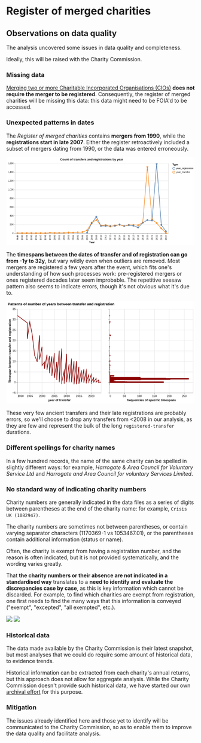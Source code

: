 # Register of merged charities

## Observations on data quality

The analysis uncovered some issues in data quality and completeness.

Ideally, this will be raised with the Charity Commission.

### Missing data

[Merging two or more Charitable Incorporated Organisations (CIOs)](https://www.gov.uk/government/publications/register-of-merged-charities/guidance-about-the-register-of-merged-charities#merging-two-or-more-charitable-incorporated-organisations-cios) **does not require the merger to be registered**. Consequently, the register of merged charities will be missing this data: this data might need to be FOIA'd to be accessed.

### Unexpected patterns in dates

The *Register of merged charities* contains **mergers from 1990**, while the **registrations start in late 2007**. Either the register retroactively included a subset of mergers dating from 1990, or the data was entered erroneously.

![](../assets/count_transfer_registration_year.png)

The **timespans between the dates of transfer and of registration can go from -1y to 32y**, but vary wildly even when outliers are removed. Most mergers are registered a few years after the event, which fits one's understanding of how such processes work: pre-registered mergers or ones registered decades later seem improbable. The repetitive seesaw pattern also seems to indicate errors, though it's not obvious what it's due to.

![](../assets/diff_transfer_registration_year.png)

These very few ancient transfers and their late registrations are probably errors, so we'll choose to drop any transfers from <2008 in our analysis, as they are few and represent the bulk of the long `registered-transfer` durations.

### Different spellings for charity names

In a few hundred records, the name of the same charity can be spelled in slightly different ways: for example, *Harrogate & Area Council for Voluntary Service Ltd* and *Harrogate and Area Council for voluntary Services Limited*.

### No standard way of indicating charity numbers

Charity numbers are generally indicated in the data files as a series of digits between parentheses at the end of the charity name: for example, `Crisis UK (1082947)`.

The charity numbers are sometimes not between parentheses, or contain varying separator characters (1170369-1 vs 1053467.01), or the parentheses contain additional information (status or name).

Often, the charity is exempt from having a registration number, and the reason is often indicated, but it is not provided systematically, and the wording varies greatly.

That **the charity numbers or their absence are not indicated in a standardised way** translates to a **need to identify and evaluate the discrepancies case by case**, as this is key information which cannot be discarded. For example, to find which charities are exempt from registration, one first needs to find the many ways that this information is conveyed ("exempt", "excepted", "all exempted", etc.).

<img src="../../assets/no_charity_numbers_transferors.png" width="400">

<img src="../../assets/no_charity_numbers_transferees.png" width="400">

### Historical data

The data made available by the Charity Commission is their latest snapshot, but most analyses that we could do require some amount of historical data, to evidence trends.

Historical information can be extracted from each charity's annual returns, but this approach does not allow for aggregate analysis. While the Charity Commission doesn't provide such historical data, we have started our own [archival effort](https://github.com/dataactivists/charity_commission_register/tree/main/archive) for this purpose.

### Mitigation

The issues already identified here and those yet to identify will be communicated to the Charity Commission, so as to enable them to improve the data quality and facilitate analysis.
